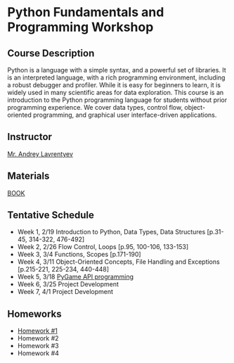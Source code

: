 # Python Fundamentals and Programming Workshop 
## Course Description

Python is a language with a simple syntax, and a powerful set of libraries. It is an interpreted language, with a rich programming environment, including a robust debugger and profiler. While it is easy for beginners to learn, it is widely used in many scientific areas for data exploration. This course is an introduction to the Python programming language for students without prior programming experience. We cover data types, control flow, object-oriented programming, and graphical user interface-driven applications. 

## Instructor
[Mr. Andrey Lavrentyev](lavrentyev.andrey242@gmail.com)

## Materials
[BOOK](https://drive.google.com/open?id=1pvS_PYjIubUVypYuaVK6N4dt7vCSLVgL)

 ## Tentative Schedule
  - Week 1, 2/19 Introduction to Python, Data Types, Data Structures [p.31-45, 314-322, 476-492]
  - Week 2, 2/26 Flow Control, Loops [p.95, 100-106, 133-153]
  - Week 3, 3/4 Functions, Scopes [p.171-190]
  - Week 4, 3/11 Object-Oriented Concepts, File Handling and Exceptions [p.215-221, 225-234, 440-448]
  - Week 5, 3/18 [PyGame API programming](https://www.pygame.org/docs/)
  - Week 6, 3/25 Project Development  
  - Week 7, 4/1 Project Development
  
## Homeworks
  - [Homework #1](https://drive.google.com/open?id=1Zs1ipNNSNTWNJZ9aeZmKEu6Jj5OpuM1n)
  - Homework #2
  - Homework #3
  - Homework #4
